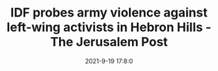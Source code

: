 ---
"title": "IDF probes army violence against left-wing activists in Hebron Hills - The Jerusalem Post"
"date": "2021-9-19 17:8:0"
"feed_name": "GOOGLENEWSCONSTRUCTION"
"feed_website": "https://news.google.com/search?q=construction%2Bincident&hl=en-US&gl=US&ceid=US:en"
"feed_rss": "https://news.google.com/rss/search?q=construction%2Bincident&hl=en-US&gl=US&ceid=US:en"
"link": "https://www.jpost.com/israel-news/idf-probs-army-violence-against-left-wing-activists-in-south-hebron-hills-679758"
"file": "_posts/2021-1-1-c42d0193f355749d8a19316a989775c45c2e8203.md"
"accident": "0"
"drilling": "0"
"dead": "0"
"injured": "0"
---